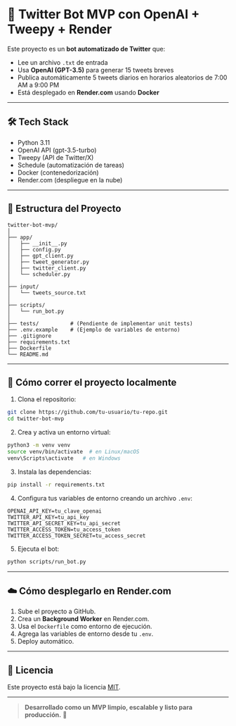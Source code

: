
# 🐍 Twitter Bot MVP con OpenAI + Tweepy + Render

Este proyecto es un **bot automatizado de Twitter** que:
- Lee un archivo `.txt` de entrada
- Usa **OpenAI (GPT-3.5)** para generar 15 tweets breves
- Publica automáticamente 5 tweets diarios en horarios aleatorios de 7:00 AM a 9:00 PM
- Está desplegado en **Render.com** usando **Docker**

---

## 🛠️ Tech Stack

- Python 3.11
- OpenAI API (gpt-3.5-turbo)
- Tweepy (API de Twitter/X)
- Schedule (automatización de tareas)
- Docker (contenedorización)
- Render.com (despliegue en la nube)

---

## 📂 Estructura del Proyecto

```
twitter-bot-mvp/
│
├── app/
│   ├── __init__.py
│   ├── config.py
│   ├── gpt_client.py
│   ├── tweet_generator.py
│   ├── twitter_client.py
│   └── scheduler.py
│
├── input/
│   └── tweets_source.txt
│
├── scripts/
│   └── run_bot.py
│
├── tests/          # (Pendiente de implementar unit tests)
├── .env.example    # (Ejemplo de variables de entorno)
├── .gitignore
├── requirements.txt
├── Dockerfile
└── README.md
```

---

## 🚀 Cómo correr el proyecto localmente

1. Clona el repositorio:

```bash
git clone https://github.com/tu-usuario/tu-repo.git
cd twitter-bot-mvp
```

2. Crea y activa un entorno virtual:

```bash
python3 -m venv venv
source venv/bin/activate  # en Linux/macOS
venv\Scripts\activate   # en Windows
```

3. Instala las dependencias:

```bash
pip install -r requirements.txt
```

4. Configura tus variables de entorno creando un archivo `.env`:

```env
OPENAI_API_KEY=tu_clave_openai
TWITTER_API_KEY=tu_api_key
TWITTER_API_SECRET_KEY=tu_api_secret
TWITTER_ACCESS_TOKEN=tu_access_token
TWITTER_ACCESS_TOKEN_SECRET=tu_access_secret
```

5. Ejecuta el bot:

```bash
python scripts/run_bot.py
```

---

## ☁️ Cómo desplegarlo en Render.com

1. Sube el proyecto a GitHub.
2. Crea un **Background Worker** en Render.com.
3. Usa el `Dockerfile` como entorno de ejecución.
4. Agrega las variables de entorno desde tu `.env`.
5. Deploy automático.

---

## 📜 Licencia

Este proyecto está bajo la licencia [MIT](LICENSE).

---

> **Desarrollado como un MVP limpio, escalable y listo para producción.** 🚀
